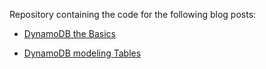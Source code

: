Repository containing the code for the following blog posts:

- [DynamoDB the Basics](https://poisonedyouth.github.io/DynamoDB[Dynamo)

- [DynamoDB modeling Tables](https://poisonedyouth.github.io/DynamoDB_Advanced)

